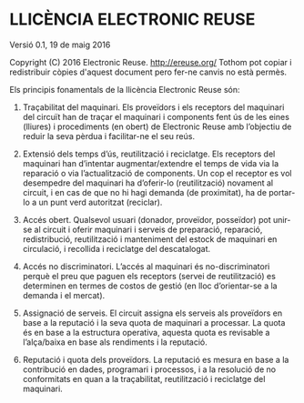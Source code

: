 LLICÈNCIA ELECTRONIC REUSE
=========================
Versió 0.1, 19 de maig 2016

Copyright (C) 2016 Electronic Reuse. <http://ereuse.org/>
Tothom pot copiar i redistribuir còpies d'aquest document pero fer-ne canvis no està permès. 
				
Els principis fonamentals de la llicència Electronic Reuse són:

1.  Traçabilitat del maquinari. Els proveïdors i els receptors del maquinari del circuït han de traçar el maquinari i components fent ús de les eines (lliures) i procediments (en obert) de Electronic Reuse amb l’objectiu de reduir la seva pèrdua i facilitar-ne el seu reús.

2.  Extensió dels temps d’ús, reutilització i reciclatge. Els receptors del maquinari han d’intentar augmentar/extendre el temps de vida via la reparació o via l’actualització de components. Un cop el receptor es vol desempedre del maquinari ha d’oferir-lo (reutilització) novament al circuit, i en cas de que no hi hagi demanda (de proximitat), ha de portar-lo a un punt verd autoritzat (reciclar).

3.  Accés obert. Qualsevol usuari (donador, proveïdor, posseïdor) pot unir-se al circuit i oferir maquinari i serveis de preparació, reparació, redistribució, reutilització i manteniment del estock de maquinari en circulació, i recollida i reciclatge del descatalogat. 

4.  Accés no discriminatori. L’accés al maquinari és no-discriminatori perquè el preu que paguen els receptors (servei de reutilització) es determinen en termes de costos de gestió (en lloc d’orientar-se a la demanda i el mercat). 

5.  Assignació de serveis. El circuit assigna els serveis als proveïdors en base a la reputació i la seva quota de maquinari a processar. La quota és en base a la estructura operativa, aquesta quota es revisable a l’alça/baixa en base als rendiments i la reputació.

6.  Reputació i quota dels proveïdors. La reputació es mesura en base a la contribució en dades, programari i processos, i a la resolució de no conformitats en quan a la traçabilitat, reutilització i reciclatge del maquinari.   
